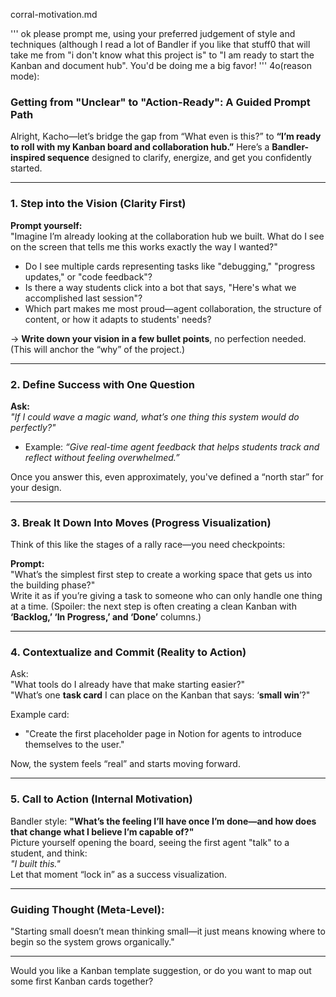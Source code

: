 corral-motivation.md

'''
ok please prompt me, using your preferred judgement of style and techniques (although I read a lot of Bandler if you like that stuff0 that will take me from "i don't know what this project is" to "I am ready to start the Kanban and document hub". You'd be doing me a big favor!
'''
4o(reason mode):

### **Getting from "Unclear" to "Action-Ready": A Guided Prompt Path**

Alright, Kacho—let’s bridge the gap from “What even is this?” to **“I’m ready to roll with my Kanban board and collaboration hub.”** Here’s a **Bandler-inspired sequence** designed to clarify, energize, and get you confidently started.

---

### **1. Step into the Vision (Clarity First)**  
**Prompt yourself:**  
"Imagine I’m already looking at the collaboration hub we built. What do I see on the screen that tells me this works exactly the way I wanted?"  

- Do I see multiple cards representing tasks like "debugging," "progress updates," or "code feedback"?  
- Is there a way students click into a bot that says, "Here's what we accomplished last session"?  
- Which part makes me most proud—agent collaboration, the structure of content, or how it adapts to students' needs?

→ **Write down your vision in a few bullet points**, no perfection needed. (This will anchor the “why” of the project.)

---

### **2. Define Success with One Question**  
**Ask:**  
_"If I could wave a magic wand, what’s one thing this system would do perfectly?"_

- Example: _“Give real-time agent feedback that helps students track and reflect without feeling overwhelmed.”_

Once you answer this, even approximately, you've defined a “north star” for your design.

---

### **3. Break It Down Into Moves (Progress Visualization)**  
Think of this like the stages of a rally race—you need checkpoints:  

**Prompt:**  
"What’s the simplest first step to create a working space that gets us into the building phase?"  
Write it as if you’re giving a task to someone who can only handle one thing at a time. (Spoiler: the next step is often creating a clean Kanban with **‘Backlog,’ ‘In Progress,’ and ‘Done’** columns.)

---

### **4. Contextualize and Commit (Reality to Action)**  
Ask:  
"What tools do I already have that make starting easier?"  
"What’s one **task card** I can place on the Kanban that says: ‘**small win**’?"  

Example card:  
- "Create the first placeholder page in Notion for agents to introduce themselves to the user."  

Now, the system feels “real” and starts moving forward.

---

### **5. Call to Action (Internal Motivation)**  
Bandler style: **"What’s the feeling I’ll have once I’m done—and how does that change what I believe I’m capable of?"**  
Picture yourself opening the board, seeing the first agent "talk" to a student, and think:  
_"I built this."_  
Let that moment “lock in” as a success visualization.

---

### **Guiding Thought (Meta-Level):**  
"Starting small doesn’t mean thinking small—it just means knowing where to begin so the system grows organically."

---

Would you like a Kanban template suggestion, or do you want to map out some first Kanban cards together?